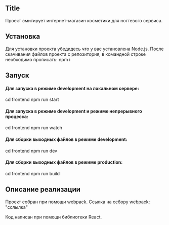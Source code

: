 ## Title
Проект эмитирует интернет-магазин косметики для ногтевого сервиса. 

## Установка
Для установки проекта убедидесь что у вас установлена Node.js.
После скачивания файлов проекта с репозитория, в командной строке необходимо прописать:
npm i

## Запуск
#### Для запуска в режиме development на локальном сервере: 
cd frontend
npm run start
#### Для запуска в режиме development и режиме непрерывного процесса: 
cd frontend
npm run watch
#### Для сборки выходных файлов в режиме development:
cd frontend
npm run dev
#### Для сборки выходных файлов в режиме production:
cd frontend
npm run build

## Описание реализации
Проект собран при помощи webpack. 
Ссылка на ссбору webpack: "сслылка"

Код написан при помощи библиотеки React.
